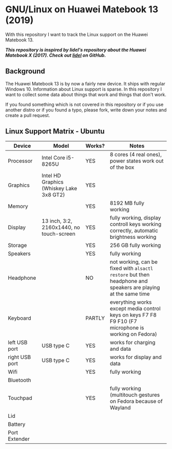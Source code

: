 # GNU/Linux on Huawei Matebook 13 (2019)
With this repository I want to track the Linux support on the Huawei Matebook 13.

***This repository is inspired by lidel's repository about the Huawei Matebook X (2017). Check out [lidel](https://github.com/lidel/linux-on-huawei-matebook-x-2017) on GitHub.***

## Background
The Huawei Matebook 13 is by now a fairly new device. It ships with regular Windows 10. Information about Linux support is sparse. In this repository I want to collect some data about things that work and things that don't work. 

If you found something which is not covered in this repository or if you use another distro or if you found a typo, please fork, write down your notes and create a pull request.

## Linux Support Matrix - Ubuntu
|Device|Model|Works?|Notes|
|------|-----|------|-----|
|Processor|Intel Core i5-8265U|YES|8 cores (4 real ones), power states work out of the box|
|Graphics|Intel HD Graphics (Whiskey Lake 3x8 GT2)|YES||
|Memory||YES|8192 MB fully working|
|Display|13 inch, 3:2, 2160x1440, no touch-screen|YES|fully working, display controll keys working correctly, automatic brightness working|
|Storage||YES|256 GB fully working|
|Speakers||YES|fully working|
|Headphone||NO|not working, can be fixed with `alsactl restore` but then headphone and speakers are playing at the same time|
|Keyboard||PARTLY|everything works except media control keys on keys F7 F8 F9 F10 (F7 microphone is working on Fedora)|
|left USB port|USB type C|YES|works for charging and data|
|right USB port|USB type C|YES|works for display and data|
|Wifi||YES|fully working|
|Bluetooth||||
|Touchpad||YES|fully working (multitouch gestures on Fedora because of Wayland|
|Lid||||
|Battery||||
|Port Extender||||

